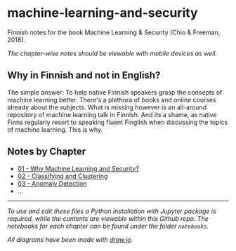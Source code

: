 # machine-learning-and-security
Finnish notes for the book Machine Learning &amp; Security (Chio &amp; Freeman, 2018).

*The chapter-wise notes should be viewable with mobile devices as well.*

## Why in Finnish and not in English?

The simple answer: To help native Finnish speakers grasp the consepts of machine learning better. There's a plethora of books and online courses already about the subjects. What is missing however is an all-around repository of machine learning talk in Finnish. And its a shame, as native Finns regularly resort to speaking fluent Finglish when discussing the topics of machine learning. This is why. 

## Notes by Chapter

 - [01 - Why Machine Learning and Security?](http://htmlpreview.github.io/?https://github.com/karmus89/machine-learning-and-security/blob/master/notebooks/html/01.%20Why%20Machine%20Learning%20and%20Security.html)
 - [02 - Classifying and Clustering](http://htmlpreview.github.io/?https://github.com/karmus89/machine-learning-and-security/blob/master/notebooks/html/02.%20Classifying%20and%20Clustering.html)
 - [03 - Anomaly Detection](http://htmlpreview.github.io/?https://github.com/karmus89/machine-learning-and-security/blob/master/notebooks/html/03.%20Anomaly%20Detection.html)
 - ...

---

*To use and edit these files a Python installation with Jupyter package is required, while the contents are viewable within this Github repo. The notebooks for each chapter can be found under the folder `notebooks`.*

*All diagrams have been made with [draw.io](http://htmlpreview.github.io/?https://www.draw.io/).*
